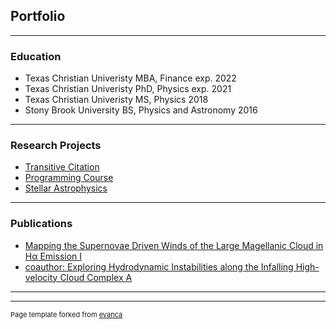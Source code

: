 ## Portfolio

---

### Education

- Texas Christian Univeristy MBA, Finance exp. 2022
- Texas Christian Univeristy PhD, Physics exp. 2021
- Texas Christian Univeristy MS, Physics 2018
- Stony Brook University BS, Physics and Astronomy 2016

---

### Research Projects

- [Transitive Citation](https://github.com/dciampa/transitivecitation)
- [Programming Course](https://github.com/dciampa/PHY50733)
- [Stellar Astrophysics](https://github.com/dciampa/PHY50743)

---

### Publications

- [Mapping the Supernovae Driven Winds of the Large Magellanic Cloud in Hα Emission I](https://ui.adsabs.harvard.edu/abs/2021ApJ...908...62C/abstract)
- [coauthor: Exploring Hydrodynamic Instabilities along the Infalling High-velocity Cloud Complex A](https://ui.adsabs.harvard.edu/abs/2020ApJ...902..154B/abstract)
---


---
<p style="font-size:11px">Page template forked from <a href="https://github.com/evanca/quick-portfolio">evanca</a></p>
<!-- Remove above link if you don't want to attibute -->
